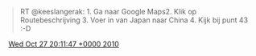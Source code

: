 > RT @keeslangerak: 1\. Ga naar Google Maps2\. Klik op Routebeschrijving
> 3\. Voer in van Japan naar China
> 4\. Kijk bij punt 43
> :\-D

<img src="../../media/tweet.ico" width="12" /> [Wed Oct 27 20:11:47 +0000 2010](https://twitter.com/DromerDenker/status/28920697125)